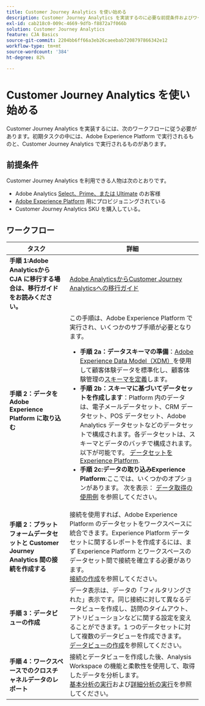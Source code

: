 ```yaml
---
title: Customer Journey Analytics を使い始める
description: Customer Journey Analytics を実装するのに必要な前提条件およびワークフローについて把握します。
exl-id: cab218c0-009c-4669-9dfb-f8872a7f066b
solution: Customer Journey Analytics
feature: CJA Basics
source-git-commit: 2204bb6ff66a3eb26caeebab7208797866342e12
workflow-type: tm+mt
source-wordcount: '384'
ht-degree: 82%

---
```


# Customer Journey Analytics を使い始める

Customer Journey Analytics を実装するには、次のワークフローに従う必要があります。初期タスクの中には、Adobe Experience Platform で実行されるものと、Customer Journey Analytics で実行されるものがあります。

## 前提条件

Customer Journey Analytics を利用できる人物は次のとおりです。

* Adobe Analytics [Select、Prime、または Ultimate](https://www.adobe.com/jp/analytics/compare-adobe-analytics-packages.html) のお客様
* [Adobe Experience Platform](https://www.adobe.com/jp/experience-platform.html) 用にプロビジョニングされている
* Customer Journey Analytics SKU を購入している。

## ワークフロー

| タスク | 詳細 |
| --- | --- |
| **手順 1:Adobe Analyticsから CJA に移行する場合は、移行ガイドをお読みください。** | [Adobe AnalyticsからCustomer Journey Analyticsへの移行ガイド](/help/getting-started/aa-to-cja.md) |
| **手順 2：データを Adobe Experience Platform に取り込む** | この手順は、Adobe Experience Platform で実行され、いくつかのサブ手順が必要となります。<ul><li>**手順 2a：データスキーマの準備**：[Adobe Experience Data Model（XDM）](https://experienceleague.adobe.com/docs/experience-platform/xdm/home.html?lang=ja)を使用して顧客体験データを標準化し、顧客体験管理の[スキーマを定義](https://experienceleague.adobe.com/docs/experience-platform/xdm/tutorials/create-schema-ui.html?lang=en)します。</li><li>**手順 2b：スキーマに基づいてデータセットを作成します**：Platform 内のデータは、電子メールデータセット、CRM データセット、POS データセット、Adobe Analytics データセットなどのデータセットで構成されます。各データセットは、スキーマとデータのバッチで構成されます。以下が可能です。 [データセットをExperience Platform](https://experienceleague.adobe.com/docs/platform-learn/getting-started-for-data-architects-and-data-engineers/create-datasets.html).</li><li>**手順 2c:データの取り込みExperience Platform**:ここでは、いくつかのオプションがあります。 次を表示： [データ取得の使用例](/help/use-cases/data-ingestion.md) を参照してください。 |
| **手順 2：プラットフォームデータセットと Customer Journey Analytics 間の接続を作成する** | 接続を使用すれば、Adobe Experience Platform のデータセットをワークスペースに統合できます。Experience Platform データセットに関するレポートを作成するには、まず Experience Platform とワークスペースのデータセット間で接続を確立する必要があります。<br>[接続の作成](/help/connections/create-connection.md)を参照してください。 |
| **手順 3：データビューの作成** | データ表示は、データの「フィルタリングされた」表示です。同じ接続に対して異なるデータビューを作成し、訪問のタイムアウト、アトリビューションなどに関する設定を変えることができます。1 つのデータセットに対して複数のデータビューを作成できます。<br>[データビューの作成](/help/data-views/create-dataview.md)を参照してください。 |
| **手順 4：ワークスペースでのクロスチャネルデータのレポート** | 接続とデータビューを作成した後、Analysis Workspace の機能と柔軟性を使用して、取得したデータを分析します。<br>[基本分析の実行](/help/analysis-workspace/perform-basic-analysis.md)および[詳細分析の実行](/help/analysis-workspace/perform-adv-analysis.md)を参照してください。 |

